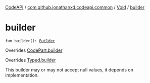 [CodeAPI](../../index.md) / [com.github.jonathanxd.codeapi.common](../index.md) / [Void](index.md) / [builder](.)

# builder

`fun builder(): `[`Builder`](-builder/index.md)

Overrides [CodePart.builder](../../com.github.jonathanxd.codeapi/-code-part/builder.md)

Overrides [Typed.builder](../../com.github.jonathanxd.codeapi.base/-typed/builder.md)

This builder may or may not accept null values, it depends on implementation.

